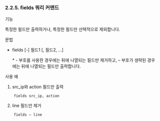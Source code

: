 ### 2.2.5. fields 쿼리 커맨드

기능

특정한 필드만 출력하거나, 특정한 필드만 선택적으로 제외합니다.

문법

* fields [-] 필드1 [, 필드2, ...]

	\* - 부호를 사용한 경우에는 뒤에 나열되는 필드만 제거하고, – 부호가 생략된 경우에는 뒤에 나열되는 필드만 출력합니다.

사용 예

1) src_ip와 action 필드만 출력

~~~
	fields src_ip, action
~~~

2) line 필드만 제거

~~~
	fields – line
~~~

